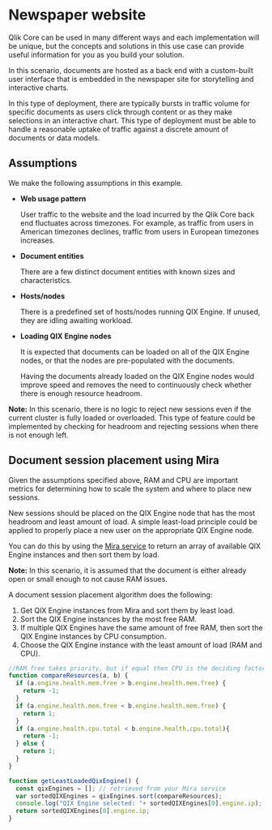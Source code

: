 # Newspaper website

Qlik Core can be used in many different ways and each implementation will be unique,
but the concepts and solutions in this use case
can provide useful information for you as you build your solution.

In this scenario, documents are hosted as a back end with a custom-built user interface
that is embedded in the newspaper site for storytelling and interactive charts.

In this type of deployment, there are typically bursts in traffic volume for specific documents
as users click through content or as they make selections in an interactive chart.
This type of deployment must be able to handle a reasonable uptake of traffic
against a discrete amount of documents or data models.

## Assumptions

We make the following assumptions in this example.

- __Web usage pattern__

    User traffic to the website
    and the load incurred by the Qlik Core back end fluctuates across timezones.
    For example, as traffic from users in American timezones declines,
    traffic from users in European timezones increases.

- __Document entities__

    There are a few distinct document entities with known sizes and characteristics.

- __Hosts/nodes__

    There is a predefined set of hosts/nodes running QIX Engine.
    If unused, they are idling awaiting workload.

- __Loading QIX Engine nodes__

    It is expected that documents can be loaded on all of the QIX Engine nodes,
    or that the nodes are pre-populated with the documents.

    Having the documents already loaded on the QIX Engine nodes
    would improve speed and removes the need to continuously check whether there is enough resource
    headroom.

**Note:** In this scenario, there is no logic to reject new sessions
even if the current cluster is fully loaded or overloaded. This type of feature could be
implemented by checking for headroom and rejecting sessions when there is not enough left.

## Document session placement using Mira

Given the assumptions specified above,
RAM and CPU are important metrics for
determining how to scale the system and where to place new sessions.

New sessions should be placed on the QIX Engine node that has the most headroom and least amount of load.
A simple least-load principle could be applied to
properly place a new user on the appropriate QIX Engine node.

You can do this by using the [Mira service](./../../documentation/services/mira.md) to return an array
of available QIX Engine instances and then sort them by load.

**Note:** In this scenario, it is assumed that the document is either already open or small
enough to not cause RAM issues.

A document session placement algorithm does the following:

1. Get QIX Engine instances from Mira and sort them by least load.
1. Sort the QIX Engine instances by the most free RAM.
1. If multiple QIX Engines have the same amount of free RAM,
    then sort the QIX Engine instances by CPU consumption.
1. Choose the QIX Engine instance with the least amount of load (RAM and CPU).

```javascript
//RAM free takes priority, but if equal then CPU is the deciding factor
function compareResources(a, b) {
  if (a.engine.health.mem.free > b.engine.health.mem.free) {
    return -1;
  }
  if (a.engine.health.mem.free < b.engine.health.mem.free) {
    return 1;
  }
  if (a.engine.health.cpu.total < b.engine.health.cpu.total){
    return -1;
  } else {
    return 1;
  }
}

function getLeastLoadedQixEngine() {
  const qixEngines = []; // retrieved from your Mira service
  var sortedQIXEngines = qixEngines.sort(compareResources);
  console.log("QIX Engine selected: "+ sortedQIXEngines[0].engine.ip);
  return sortedQIXEngines[0].engine.ip;
}
```
